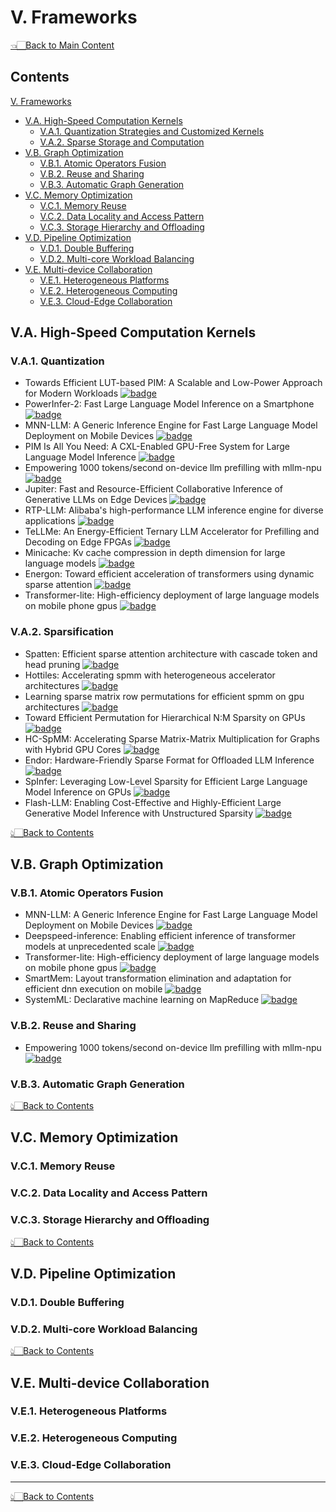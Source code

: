 # V. Frameworks

<p align="left">
<a href="../README.md#table-of-contents">👈🏻Back to Main Content</a>
</p>

## Contents

[V. Frameworks](V-frameworks.md)
- [V.A. High-Speed Computation Kernels](V-frameworks.md#va-high-speed-computation-kernels)
  - [V.A.1. Quantization Strategies and Customized Kernels](V-frameworks.md#va1-quantization-strategies-and-customized-kernels)
  - [V.A.2. Sparse Storage and Computation](V-frameworks.md#va2-sparse-storage-and-computation)
- [V.B. Graph Optimization](V-frameworks.md#vb-graph-optimization)
  - [V.B.1. Atomic Operators Fusion](V-frameworks.md#vb1-atomic-operators-fusion)
  - [V.B.2. Reuse and Sharing](V-frameworks.md#vb2-reuse-and-sharing)
  - [V.B.3. Automatic Graph Generation](V-frameworks.md#vb3-automatic-graph-generation)
- [V.C. Memory Optimization](V-frameworks.md#vc-memory-optimization)
  - [V.C.1. Memory Reuse](V-frameworks.md#vc1-memory-reuse)
  - [V.C.2. Data Locality and Access Pattern](V-frameworks.md#vc2-data-locality-and-access-pattern)
  - [V.C.3. Storage Hierarchy and Offloading](V-frameworks.md#vc3-storage-hierarchy-and-offloading)
- [V.D. Pipeline Optimization](V-frameworks.md#vd-pipeline-optimization)
  - [V.D.1. Double Buffering](V-frameworks.md#vd1-double-buffering)
  - [V.D.2. Multi-core Workload Balancing](V-frameworks.md#vd2-multi-core-workload-balancing)
- [V.E. Multi-device Collaboration](V-frameworks.md#ve-multi-device-collaboration)
  - [V.E.1. Heterogeneous Platforms](V-frameworks.md#ve1-heterogeneous-platforms)
  - [V.E.2. Heterogeneous Computing](V-frameworks.md#ve2-heterogeneous-computing)
  - [V.E.3. Cloud-Edge Collaboration](V-frameworks.md#ve3-cloud-edge-collaboration)


## V.A. High-Speed Computation Kernels

### V.A.1. Quantization

- Towards Efficient LUT-based PIM: A Scalable and Low-Power Approach for Modern Workloads <a href="https://arxiv.org/abs/2502.02142" target="_blank"> <img src="https://img.shields.io/badge/arxiv-25.02-b31b1b" alt="badge" /> </a> 
- PowerInfer-2: Fast Large Language Model Inference on a Smartphone <a href="https://arxiv.org/abs/2406.06282" target="_blank"> <img src="https://img.shields.io/badge/arxiv-24.06-b31b1b" alt="badge" /> </a>
- MNN-LLM: A Generic Inference Engine for Fast Large Language Model Deployment on Mobile Devices <a href="https://dl.acm.org/doi/10.1145/3700410.3702126" target="_blank"> <img src="https://img.shields.io/badge/ACM-24.12-b31b1b" alt="badge" /> </a>
- PIM Is All You Need: A CXL-Enabled GPU-Free System for Large Language Model Inference <a href="https://dl.acm.org/doi/10.1145/3676641.3716267" target="_blank"> <img src="https://img.shields.io/badge/ACM-25.03-b31b1b" alt="badge" /> </a>
- Empowering 1000 tokens/second on-device llm prefilling with mllm-npu <a href="https://arxiv.org/html/2407.05858v1" target="_blank"> <img src="https://img.shields.io/badge/arxiv-24.07-b31b1b" alt="badge" /> </a>
- Jupiter: Fast and Resource-Efficient Collaborative Inference of Generative LLMs on Edge Devices <a href="https://arxiv.org/abs/2504.08242" target="_blank"> <img src="https://img.shields.io/badge/arxiv-25.03-b31b1b" alt="badge" /> </a>
- RTP-LLM: Alibaba's high-performance LLM inference engine for diverse applications <a href="https://github.com/alibaba/rtp-llm" target="_blank"> <img src="https://img.shields.io/badge/git-rtp_llm-6BACF8" alt="badge" /> </a>
- TeLLMe: An Energy-Efficient Ternary LLM Accelerator for Prefilling and Decoding on Edge FPGAs <a href="https://arxiv.org/abs/2504.16266" target="_blank"> <img src="https://img.shields.io/badge/arxiv-25.04-b31b1b" alt="badge" /> </a>
- Minicache: Kv cache compression in depth dimension for large language models <a href="https://arxiv.org/abs/2405.14366" target="_blank"> <img src="https://img.shields.io/badge/NeurIPS-2024-b31b1b" alt="badge" /> </a>
- Energon: Toward efficient acceleration of transformers using dynamic sparse attention <a href="https://arxiv.org/abs/2110.09310" target="_blank"> <img src="https://img.shields.io/badge/arxiv-21.10-b31b1b" alt="badge" /> </a>
- Transformer-lite: High-efficiency deployment of large language models on mobile phone gpus <a href="https://arxiv.org/abs/2403.20041" target="_blank"> <img src="https://img.shields.io/badge/arxiv-24.03-b31b1b" alt="badge" /> </a>

<!-- - ZeroQuant-V2: Exploring Post-Training Quantization in LLMs from Comprehensive Study to Low Rank Compensation <a href="https://arxiv.org/abs/2303.08302" target="_blank"> <img src="https://img.shields.io/badge/arxiv-23.03-b31b1b" alt="badge" /> </a>

- LUT-GEMM: Quantized Matrix Multiplication Based on LUTs for Efficient Inference in Large-Scale Generative Language Models <a href="https://arxiv.org/abs/2312.11514" target="_blank"> <img src="https://img.shields.io/badge/arxiv-23.12-b31b1b" alt="badge" /> </a>

- Any-Precision LLM: Low-Cost Deployment of Multiple, Different-Sized LLMs <a href="https://arxiv.org/abs/2402.10517" target="_blank"> <img src="https://img.shields.io/badge/arxiv-24.02-b31b1b" alt="badge" /> </a>

- A Speed Odyssey for Deployable Quantization of LLMs <a href="https://arxiv.org/abs/2311.09550" target="_blank"> <img src="https://img.shields.io/badge/arxiv-23.11-b31b1b" alt="badge" /> </a> -->



### V.A.2. Sparsification

- Spatten: Efficient sparse attention architecture with cascade token and head pruning <a href="https://arxiv.org/abs/2012.09852" target="_blank"> <img src="https://img.shields.io/badge/arxiv-20.12-b31b1b" alt="badge" /> </a>
- Hottiles: Accelerating spmm with heterogeneous accelerator architectures <a href="https://iacoma.cs.uiuc.edu/iacoma-papers/hpca24_2.pdf" target="_blank"> <img src="https://img.shields.io/badge/HPCA-24.02-b31b1b" alt="badge" /> </a>
- Learning sparse matrix row permutations for efficient spmm on gpu architectures <a href="https://www.seas.upenn.edu/~leebcc/documents/mehrabi21-ispass.pdf" target="_blank"> <img src="https://img.shields.io/badge/ISPASS-21.03-b31b1b" alt="badge" /> </a>
- Toward Efficient Permutation for Hierarchical N:M Sparsity on GPUs <a href="https://arxiv.org/html/2407.20496v1" target="_blank"> <img src="https://img.shields.io/badge/arxiv-24.07-b31b1b" alt="badge" /> </a>
- HC-SpMM: Accelerating Sparse Matrix-Matrix Multiplication for Graphs with Hybrid GPU Cores <a href="https://arxiv.org/abs/2412.08902" target="_blank"> <img src="https://img.shields.io/badge/arxiv-24.12-b31b1b" alt="badge" /> </a>
- Endor: Hardware-Friendly Sparse Format for Offloaded LLM Inference <a href="https://arxiv.org/abs/2406.11674" target="_blank"> <img src="https://img.shields.io/badge/arxiv-24.06-b31b1b" alt="badge" /> </a>
- SpInfer: Leveraging Low-Level Sparsity for Efficient Large Language Model Inference on GPUs <a href="https://www.cse.ust.hk/~weiwa/papers/eurosys25-fall-spinfer.pdf" target="_blank"> <img src="https://img.shields.io/badge/EuroSys-25.03-b31b1b" alt="badge" /> </a>
- Flash-LLM: Enabling Cost-Effective and Highly-Efficient Large Generative Model Inference with Unstructured Sparsity <a href="https://arxiv.org/abs/2309.10285" target="_blank"> <img src="https://img.shields.io/badge/arxiv-23.09-b31b1b" alt="badge" /> </a>


<p align="left">
<a href="#contents">👆🏻Back to Contents</a>
</p>


## V.B. Graph Optimization

### V.B.1. Atomic Operators Fusion

- MNN-LLM: A Generic Inference Engine for Fast Large Language Model Deployment on Mobile Devices <a href="https://dl.acm.org/doi/10.1145/3700410.3702126" target="_blank"> <img src="https://img.shields.io/badge/ACM-24.12-b31b1b" alt="badge" /> </a>
- Deepspeed-inference: Enabling efficient inference of transformer models at unprecedented scale <a href="https://arxiv.org/abs/2207.00032" target="_blank"> <img src="https://img.shields.io/badge/arxiv-22.07-b31b1b" alt="badge" /> </a>
- Transformer-lite: High-efficiency deployment of large language models on mobile phone gpus <a href="https://arxiv.org/abs/2403.20041" target="_blank"> <img src="https://img.shields.io/badge/arxiv-24.03-b31b1b" alt="badge" /> </a>
- SmartMem: Layout transformation elimination and adaptation for efficient dnn execution on mobile <a href="https://arxiv.org/abs/2404.13528" target="_blank"> <img src="https://img.shields.io/badge/arxiv-24.04-b31b1b" alt="badge" /> </a>
- SystemML: Declarative machine learning on MapReduce <a href="https://vikas.sindhwani.org/systemML.pdf" target="_blank"> <img src="https://img.shields.io/badge/VLDB-11.08-b31b1b" alt="badge" /> </a>

### V.B.2. Reuse and Sharing

- Empowering 1000 tokens/second on-device llm prefilling with mllm-npu <a href="https://arxiv.org/html/2407.05858v1" target="_blank"> <img src="https://img.shields.io/badge/arxiv-24.07-b31b1b" alt="badge" /> </a>


### V.B.3. Automatic Graph Generation


<p align="left">
<a href="#contents">👆🏻Back to Contents</a>
</p>


## V.C. Memory Optimization

### V.C.1. Memory Reuse

### V.C.2. Data Locality and Access Pattern

### V.C.3. Storage Hierarchy and Offloading

<p align="left">
<a href="#contents">👆🏻Back to Contents</a>
</p>

## V.D. Pipeline Optimization

### V.D.1. Double Buffering

### V.D.2. Multi-core Workload Balancing

<p align="left">
<a href="#contents">👆🏻Back to Contents</a>
</p>

## V.E. Multi-device Collaboration

### V.E.1. Heterogeneous Platforms

### V.E.2. Heterogeneous Computing

### V.E.3. Cloud-Edge Collaboration

---

<p align="left">
<a href="#contents">👆🏻Back to Contents</a>
</p>
